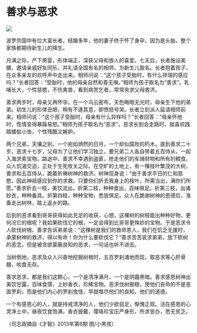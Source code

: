 # 善求与恶求

![](http://www.yilinzazhi.com/images/yili/yili201314/yili20131464-1-l.jpg)

波罗奈国中有位大富长者，结婚多年，他的妻子终于怀了身孕，因为是头胎，整个家族都期待新生儿的降生。 

月满之际，产下男婴，形体端正，深获父母和族人的喜爱。七天后，长者施设美膳，邀请亲戚好友同乐，并礼请全国有名的相师，为新生儿取名。长者抱着孩子，在众多亲友的欢呼声中走出来。相师问说：“这个孩子受胎时，有什么祥瑞的感应吗？”长者回答：“受胎时，他的母亲自然和善无嗔。”相师为孩子取名为“善求”。乳哺长大，个性慈愍，不伤禽兽，看到病苦乞者，常常央求父母救济。 

善求两岁时，母亲又再怀孕。在一个乌云密布，天色晦暗无光时，母亲生下他的弟弟。初生儿的形体丑陋，稍有不遂其意，即愤怒号哭。长者立刻派人延请相师前来。相师问说：“这个孩子受胎时，母亲有什么异样吗？”长者回答：“母亲怀他时，性情变得暴躁易怒。”相师为孩子取名为“恶求”。恶求长到会走路时，就喜欢践踏蝼蚁小虫，个性残酷又嫉妒。 

两个兄弟，天壤之别，一个宛如炳然的日月，一个却似腐败的朽木。直到善求二十岁，恶求十七岁，父母为了让他们学习独立，要兄弟二人各自带着五百侍从，一起入海求索宝物。路途中，善求不幸遇到盗匪，抢走他们的车骑财物和所有的粮食。众人饥渴交迫，正处于生死攸关之际。在空旷的土地上，有一棵枝叶繁茂的大树，善求和五百侍从，跪着祈祷树神的救济。树神现身说：“由于善求平日的仁和慈愍，因此神祗感应到你的求救。只要你们折去我身上的枝叶，所需当出，满你们所愿。”善求折去一枝，美饮流出。折第二枝，种种食出，百味俱足。折第三枝，出诸妙衣，种种备具。折第四枝，种种宝物，悉皆俱足。众人在跪谢树神的恩德后，准备走出树林，踏上返乡的路。 

后到的恶求看到哥哥获得如此充足的收获，心想，这棵树的树枝能出种种好物，更何况它的根呢？我如果砍伐它的根，一定会得到比哥哥更殊妙的宝物。于是恶求令人砍伐树根。善求告诉弟弟说：“这棵树是我们的救命恩人，我们在饥乏无援时，承蒙树神的救济，得以有命！你为什么要砍伐它？”善求苦苦哀求弟弟，放下砍树的恶念，但是被贪欲蒙蔽良知的恶求，一句话也听不进去。 

当树倒地，恶求及众人兴奋地挖掘树根时，五百罗刹涌地而现，取恶求等心肝骨髓，啖食无存。 

善求恶求，都是我们这颗心，一个是清净满月，一个是阴霾黑暗。善求感恩树神出美饮甘露，百味食馔，上妙香衣，珍稀宝物。恶求伐树掘根，使他们丧命的不是恶面罗刹，而是他们内心的罗刹鬼怪，早就噬尽他们的良知，他们的道德。 

一个有感恩心的人，就是持戒清净的人，他们少欲自足，惭愧正观。活在感恩的心灵净土中，昼夜饮食饱满，香衣披戴，璎珞珍宝庄严身形，所求皆办，悉无贫乏。 

（司志政摘自《才智》2013年第6期 图/小黑孩）